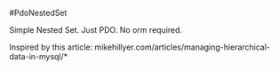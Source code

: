#PdoNestedSet

Simple Nested Set. Just PDO. No orm required.


Inspired by this article:
mikehillyer.com/articles/managing-hierarchical-data-in-mysql/*
